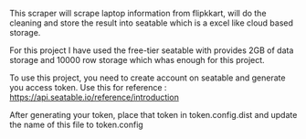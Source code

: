 This scraper will scrape laptop information from flipkkart, will do the cleaning and store the result into seatable which is a excel like cloud based storage.

For this project I have used the free-tier seatable with provides 2GB of data storage and 10000 row storage which whas enough for this project.

To use this project, you need to create account on seatable and generate you access token. Use this for reference : https://api.seatable.io/reference/introduction

After generating your token, place that token in token.config.dist and update the name of this file to token.config

